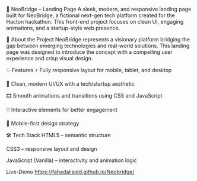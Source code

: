🌉 NeoBridge – Landing Page
A sleek, modern, and responsive landing page built for NeoBridge, a fictional next-gen tech platform created for the Hacton hackathon. This front-end project focuses on clean UI, engaging animations, and a startup-style web presence.

🚀 About the Project
NeoBridge represents a visionary platform bridging the gap between emerging technologies and real-world solutions. This landing page was designed to introduce the concept with a compelling user experience and crisp visual design.

✨ Features
⚡ Fully responsive layout for mobile, tablet, and desktop

🎨 Clean, modern UI/UX with a tech/startup aesthetic

🎞️ Smooth animations and transitions using CSS and JavaScript

🖱️ Interactive elements for better engagement

📱 Mobile-first design strategy

🛠️ Tech Stack
HTML5 – semantic structure

CSS3 – responsive layout and design

JavaScript (Vanilla) – interactivity and animation logic

Live-Demo https://fahadalisidd.github.io/Neobridge/

